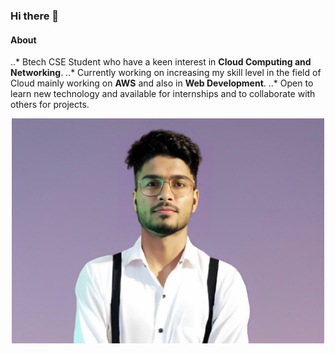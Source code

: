 ### Hi there 👋



#### About
..* Btech CSE Student who have a keen interest in **Cloud Computing and Networking**. 
..* Currently working on increasing my skill level in the field of Cloud mainly working on **AWS** and also in **Web Development**. 
..* Open to learn new technology and available for internships and to collaborate with others for projects.

<p align="center"><img src="pic.jpg" width=500px></p>
